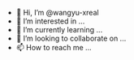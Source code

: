 - 👋 Hi, I’m @wangyu-xreal
- 👀 I’m interested in ...
- 🌱 I’m currently learning ...
- 💞️ I’m looking to collaborate on ...
- 📫 How to reach me ...

<!---
wangyu-xreal/wangyu-xreal is a ✨ special ✨ repository because its `README.md` (this file) appears on your GitHub profile.
You can click the Preview link to take a look at your changes.
--->
